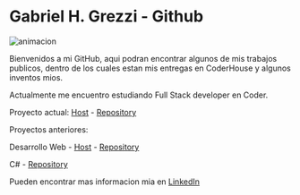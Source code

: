 <!DOCTYPE html>
<html lang="en">
<head>
    <meta charset="UTF-8">
    <meta http-equiv="X-UA-Compatible" content="IE=edge">
    <meta name="viewport" content="width=device-width, initial-scale=1.0">
</head>
<body>
    <h1>Gabriel H. Grezzi - Github</h1><img src="animation.gif" alt="animacion"><br>
    <p>Bienvenidos a mi GitHub, aqui podran encontrar algunos de mis trabajos publicos, 
        dentro de los cuales estan mis entregas en CoderHouse y algunos inventos mios.
    </p>
<p>Actualmente me encuentro estudiando Full Stack developer en Coder.</p> 
<p>Proyecto actual: <a href="https://ggrezzi.github.io/EntregaJavaScript/" target="_blank">Host</a> - <a href="https://github.com/ggrezzi/EntregaJavaScript" target="_blank">Repository</a></p>
<p>Proyectos anteriores: </p>
<p>Desarrollo Web - <a href="http://pipiwool.epizy.com/" target="_blank">Host</a> - <a href="https://github.com/ggrezzi/PF-Grezzi" target="_blank">Repository</a></p>
<p>C# -  <a href="https://github.com/ggrezzi/PrimerTrabajoConAPI" target="_blank">Repository</a></p>

<p>Pueden encontrar mas informacion mia en <a href="https://www.linkedin.com/in/gabriel-grezzi-6191674a/">LinkedIn</a></p>

</body>
</html>
